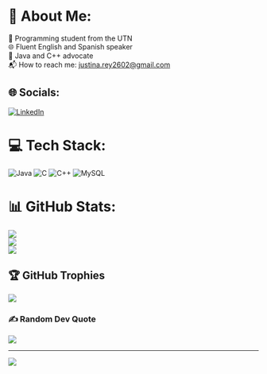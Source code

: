 # 💫 About Me:
📖 Programming student from the UTN<br>🌐 Fluent English and Spanish speaker<br>🌱 Java and C++ advocate<br>📬 How to reach me: justina.rey2602@gmail.com<br>


## 🌐 Socials:
[![LinkedIn](https://img.shields.io/badge/LinkedIn-%230077B5.svg?logo=linkedin&logoColor=white)](https://linkedin.com/in/justina-rey-2602) 

# 💻 Tech Stack:
![Java](https://img.shields.io/badge/java-%23ED8B00.svg?style=for-the-badge&logo=openjdk&logoColor=white) ![C](https://img.shields.io/badge/c-%2300599C.svg?style=for-the-badge&logo=c&logoColor=white) ![C++](https://img.shields.io/badge/c++-%2300599C.svg?style=for-the-badge&logo=c%2B%2B&logoColor=white) ![MySQL](https://img.shields.io/badge/mysql-4479A1.svg?style=for-the-badge&logo=mysql&logoColor=white)
# 📊 GitHub Stats:
![](https://github-readme-stats.vercel.app/api?username=Justina-R&theme=dark&hide_border=false&include_all_commits=false&count_private=false)<br/>
![](https://github-readme-streak-stats.herokuapp.com/?user=Justina-R&theme=dark&hide_border=false)<br/>
![](https://github-readme-stats.vercel.app/api/top-langs/?username=Justina-R&theme=dark&hide_border=false&include_all_commits=false&count_private=false&layout=compact)

## 🏆 GitHub Trophies
![](https://github-profile-trophy.vercel.app/?username=Justina-R&theme=radical&no-frame=true&no-bg=true&margin-w=4)

### ✍️ Random Dev Quote
![](https://quotes-github-readme.vercel.app/api?type=horizontal&theme=radical)

---
[![](https://visitcount.itsvg.in/api?id=Justina-R&icon=0&color=6)](https://visitcount.itsvg.in)

<!-- Proudly created with GPRM ( https://gprm.itsvg.in ) -->
